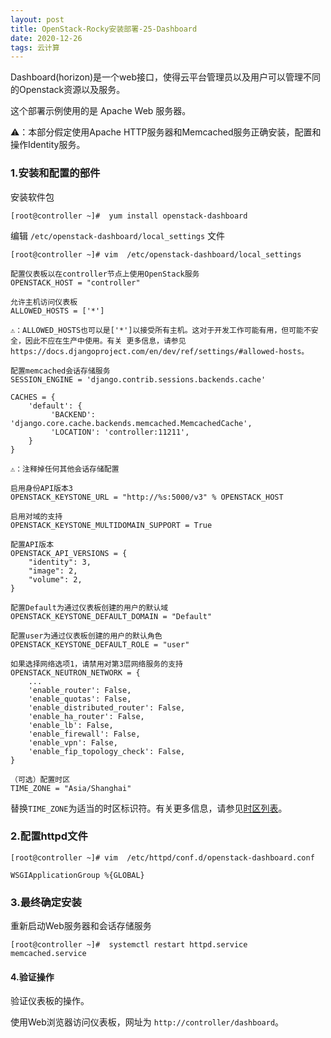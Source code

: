 ```yaml
---
layout: post
title: OpenStack-Rocky安装部署-25-Dashboard
date: 2020-12-26
tags: 云计算
---
```


Dashboard(horizon)是一个web接口，使得云平台管理员以及用户可以管理不同的Openstack资源以及服务。

这个部署示例使用的是 Apache Web 服务器。

⚠：本部分假定使用Apache HTTP服务器和Memcached服务正确安装，配置和操作Identity服务。

### 1.安装和配置的部件

安装软件包

```
[root@controller ~]#  yum install openstack-dashboard
```

编辑 `/etc/openstack-dashboard/local_settings` 文件

```
[root@controller ~]# vim  /etc/openstack-dashboard/local_settings

配置仪表板以在controller节点上使用OpenStack服务
OPENSTACK_HOST = "controller"

允许主机访问仪表板
ALLOWED_HOSTS = ['*']

⚠：ALLOWED_HOSTS也可以是['*']以接受所有主机。这对于开发工作可能有用，但可能不安全，因此不应在生产中使用。有关 更多信息，请参见 https://docs.djangoproject.com/en/dev/ref/settings/#allowed-hosts。

配置memcached会话存储服务
SESSION_ENGINE = 'django.contrib.sessions.backends.cache'

CACHES = {
    'default': {
         'BACKEND': 'django.core.cache.backends.memcached.MemcachedCache',
         'LOCATION': 'controller:11211',
    }
}

⚠：注释掉任何其他会话存储配置

启用身份API版本3
OPENSTACK_KEYSTONE_URL = "http://%s:5000/v3" % OPENSTACK_HOST

启用对域的支持
OPENSTACK_KEYSTONE_MULTIDOMAIN_SUPPORT = True

配置API版本
OPENSTACK_API_VERSIONS = {
    "identity": 3,
    "image": 2,
    "volume": 2,
}

配置Default为通过仪表板创建的用户的默认域
OPENSTACK_KEYSTONE_DEFAULT_DOMAIN = "Default"

配置user为通过仪表板创建的用户的默认角色
OPENSTACK_KEYSTONE_DEFAULT_ROLE = "user"

如果选择网络选项1，请禁用对第3层网络服务的支持
OPENSTACK_NEUTRON_NETWORK = {
    ...
    'enable_router': False,
    'enable_quotas': False,
    'enable_distributed_router': False,
    'enable_ha_router': False,
    'enable_lb': False,
    'enable_firewall': False,
    'enable_vpn': False,
    'enable_fip_topology_check': False,
}

（可选）配置时区
TIME_ZONE = "Asia/Shanghai"
```

替换`TIME_ZONE`为适当的时区标识符。有关更多信息，请参见[时区列表](https://en.wikipedia.org/wiki/List_of_tz_database_time_zones)。

### 2.配置httpd文件

```
[root@controller ~]# vim  /etc/httpd/conf.d/openstack-dashboard.conf

WSGIApplicationGroup %{GLOBAL}
```

### 3.最终确定安装

重新启动Web服务器和会话存储服务

```
[root@controller ~]#  systemctl restart httpd.service memcached.service
```

#### 4.验证操作

验证仪表板的操作。

使用Web浏览器访问仪表板，网址为 `http://controller/dashboard`。

